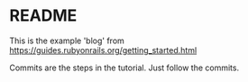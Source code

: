 # README

This is the example 'blog' from https://guides.rubyonrails.org/getting_started.html

Commits are the steps in the tutorial. Just follow the commits.
